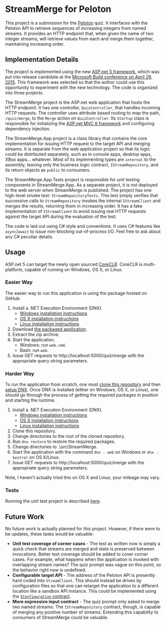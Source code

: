 # StreamMerge for Peloton
This project is a submission for the [Peloton](https://www.pelotoncycle.com) quiz.  It interfaces with the Peloton API to retrieve sequences of increasing integers from named streams.  It provides an HTTP endpoint that, when given the name of two integer streams, will retrieve values from each and merge them together, maintaining increasing order.

## Implementation Details
The project is implemented using the new [ASP.net 5 framework](http://www.asp.net/vnext), which was put into release candidate at the [Microsoft Build conference on April 29, 2015](http://www.buildwindows.com).  This framework was selected so that the author could use this opportunity to experiment with the new technology.  The code is organized into three projects.

The StreamMerge project is the ASP.net web application that hosts the HTTP endpoint.  It has one controller, `QuizController`, that handles incoming HTTP requests.  The controller uses attribute based routing to map the path, `/quiz/merge`, to the `Merge` action on  `QuizController`.  Its `Startup` class is responsible for initializing the [ASP.net MVC 6 framework](http://www.asp.net/vnext/overview/aspnet-vnext/create-a-web-api-with-mvc-6) and configuring dependency injection.

The StreamMerge.App project is a class library that contains the core implementation for issuing HTTP request to the target API and merging streams.  It is separate from the web application project so that its logic could be distributed separately, such as in console apps, desktop apps, XBox apps... whatever.  Most of its implementing types are `internal` to the assembly, leaving only the business logic contract, `IStreamRepository`, and its return objects as `public` to consumers.

The StreamMerge.App.Tests project is responsible for unit testing components in StreamMerge.App.  As a separate project, it is not deployed to the web server when StreamMerge is published.  The project has one high-level smoke test: `StreamRepositoryTests`.  This test simply verifies that successive calls to `StreamRepository` invokes the internal `IStreamClient` and merges the results, returning them in increasing order.  It has a fake implementation of `IStreamClient` to avoid issuing real HTTP requests against the target API during the evaluation of the test.

The code is laid out using C# style and conventions.  It uses C# features like `async`/`await` to issue non-blocking out-of-process I/O.  Feel free to ask about any C# peculiar details.

## Usage
ASP.net 5 can target the newly open sourced [CoreCLR](http://blogs.msdn.com/b/dotnet/archive/2015/02/03/coreclr-is-now-open-source.aspx).  CoreCLR is multi-platform, capable of running on Windows, OS X, or Linux.

### Easier Way
The easier way to run this application is using the package hosted on GitHub:

1.  Install a .NET Execution Environment (DNX).
    *  [Windows installation instructions](http://docs.asp.net/en/latest/getting-started/installing-on-windows.html#install-asp-net-standalone)
    *  [OS X installation instructions](http://docs.asp.net/en/latest/getting-started/installing-on-mac.html#install-asp-net-5-on-os-x)
    *  [Linux installation instructions](http://docs.asp.net/en/latest/getting-started/installing-on-linux.html#installing-asp-net-5-on-linux)
2.  Download [the packaged application](https://github.com/kfritz/StreamMerge/releases/download/v1/StreamMerge.zip).
3.  Extract the zip archive.
4.  Start the application.
	*  Windows: run `web.cmd`.
	*  Bash: run `web`.
5.  Issue GET requests to http://localhost:5000/quiz/merge with the appropriate query string parameters.

### Harder Way

To run the application from scratch, one must [clone this repository](http://git-scm.com/book/en/v2/Git-Basics-Getting-a-Git-Repository) and then [setup DNX](https://github.com/aspnet/Home/blob/dev/README.md).  Once DNX is installed (either on Windows, OS X, or Linux), one should go through the process of getting the required packages in position and starting the runtime.

1.  Install a .NET Execution Environment (DNX).
    *  [Windows installation instructions](http://docs.asp.net/en/latest/getting-started/installing-on-windows.html#install-asp-net-standalone)
    *  [OS X installation instructions](http://docs.asp.net/en/latest/getting-started/installing-on-mac.html#install-asp-net-5-on-os-x)
    *  [Linux installation instructions](http://docs.asp.net/en/latest/getting-started/installing-on-linux.html#installing-asp-net-5-on-linux)
2.  Clone this repository.
3.  Change directories to the root of the cloned repository.
4.  Run `dnu restore` to restore the required packages.
5.  Change directories to .\src\StreamMerge.
6.  Start the application with the command `dnx . web` on Windows or `dnx . kestrel` on OS X/Linux.
7.  Issue GET requests to http://localhost:5000/quiz/merge with the appropriate query string parameters.

Note, I haven't actually tried this on OS X and Linux; your mileage may vary. 

### Tests

Running the unit test project is described [here](https://github.com/aspnet/Testing/wiki/How-to-create-test-projects).

## Future Work
No future work is actually planned for this project.  However, if there were to be updates, these tasks would be valuable:

* **Unit test coverage of corner cases** - The test as written now is simply a quick check that streams are merged and state is preserved between invocations.  Better test coverage should be added to cover corner cases.  For example, what happens when the application is invoked with overlapping stream names?  The quiz prompt was vague on this point, so the behavior right now is undefined.
* **Configurable target API** - The address of the Peloton API is presently hard coded into `StreamClient`.  This should instead be driven by configuration files so that one can retarget the application to a different location like a sandbox API instance.  This could be implemented using the [`IConfiguration` contract](http://whereslou.com/2014/05/23/asp-net-vnext-moving-parts-iconfiguration/).
* **More expressive input contract** - The quiz prompt only asked to merge two named streams.  The `IStreamRepository` contract, though, is capable of merging any positive number of streams.  Extending this capability to consumers of StreamMerge could be valuable.
